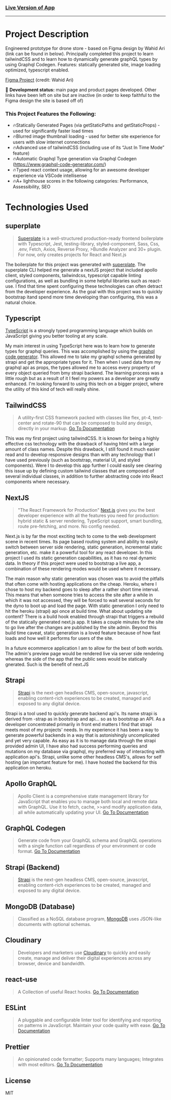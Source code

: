 ### [Live Version of App](https://drone-store-concept.vercel.app/)

-------------------------------------------------------

# Project Description 

Engineered prototype for drone store - based on Figma design by Wahid Ari (link can be found in below). Principally completed this project to learn tailwindCSS and to learn how to dynamically generate graphQL types by using Graphql Codegen. Features: statically generated site, image loading optimized, typescript enabled.

[Figma Project](https://www.figma.com/community/file/1019250739032321033) (credit: Wahid Ari)

🛑 **Development status:** main page and product pages developed. Other links have been left on site but are inactive (in order to keep faithful to the Figma design the site is based off of)

### This Project Features the Following:
- 🔥Statically Generated Pages (via getStaticPaths and getStaticProps) - used for significantly faster load times
- 🔥Blurred image thumbnail loading - used for better site experience for users with slow internet connections
- 🔥Advanced use of tailwindCSS (including use of its “Just In Time Mode” feature)
- 🔥Automatic Graphql Type generation via Graphql Codegen (https://www.graphql-code-generator.com/) 
- 🔥Typed react context usage, allowing for an awesome developer experience via VSCode intellisense 
- 🔥A+ lighthouse scores in the following categories: Performance, Assessibility, SEO

# Technologies Used

## superplate

>[Superplate](https://github.com/pankod/superplate) is a well-structured production-ready frontend boilerplate with Typescript, Jest, testing-library, styled-component, Sass, Css, .env, Fetch, Axios, Reverse Proxy, >Bundle Analyzer and 30+ plugin. For now, only creates projects for React and Next.js

The boilerplate for this project was generated with [superplate](https://github.com/pankod/superplate).
The superplate CLI helped me generate a nextJS project that included apollo client, styled components, tailwindcss, typescript capable linting configurations, as well as bundling in some helpful libraries such as react-use. I find that time spent configuring these technologies can often detract from the developer experience. As the goal with this project was to quickly bootstrap itand spend more time developing than configuring, this was a natural choice. 

## Typescript 

[TypeScript](https://www.typescriptlang.org/) is a strongly typed programming language which builds on JavaScript giving you better tooling at any scale.

My main interest in using TypeScript here was to learn how to generate types for graphql queries. This was accomplished by using the [graphql code generator](https://www.graphql-code-generator.com/). This allowed me to take my graphql schema generated by strapi and get the appropriate types for it. Then when I used data from my graphql api as props, the types allowed me to access every property of every object queried from bmy strapi backend. The learning process was a little rough but as a result of it I feel my powers as a developer are greatly enhanced. I'm looking forward to using this tech on a bigger project, where the utility of this kind of tech will really shine.

## TailwindCSS

>A utility-first CSS framework packed with classes like flex, pt-4, text-center and rotate-90 that can be composed to build any design, directly in your markup.
>[Go To Documentation](https://tailwindcss.com/docs)

This was my first project using tailwindCSS. It is known for being a highly effective css technology with the drawback of having html with a large amount of class names. Despite this drawback, I still found it much easier read and to develop responsive designs than with any technology that I have used previously (such as bootstrap, material UI, and styled components). Were I to develop this app further I could easily see clearing this issue up by defining custom tailwind classes that are composed of several individual classes, in addition to further abstracting code into React components where necessary.  

## NextJS

> "The React Framework for Production" [Next.js](https://nextjs.org/) gives you the best developer experience with all the features you need for production: hybrid static & server rendering, TypeScript support, smart bundling, route pre-fetching, and more. No config needed.

Next.js is by far the most exciting tech to come to the web development scene in recent times. Its page based routing system and ability to easily switch between server side rendering, static generation, incremental static generation, etc. make it a powerful tool for any react developer. In this project I used its static generation capabilities, as it has no real dynamic data. In theory if this project were used to bootstrap a live app, a combination of these rendering modes would be used where it necessary. 

The main reason why static generation was chosen was to avoid the pitfalls that often come with hosting applications on the cheap. Heroku, where I chose to host my backend goes to sleep after a rather short time interval. This means that when someone tries to access the site after a while in which it was not accessed, they will be forced to wait several seconds for the dyno to boot up and load the page. With static generation I only need to hit the heroku (strapi) api once at build time. What about updating site content? There is a build hook enabled through strapi that triggers a rebuild of the statically generated next.js app. It takes a couple minutes for the site to go live after the changes are published by the site admin. Beyond this build time caveat, static generation is a loved feature because of how fast loads and how well it performs for users of the site. 

In a future ecommerce application I am to allow for the best of both worlds. The admin's preview page would be rendered live via server side rendering whereas the side of the app that the public sees would be statically gnerated. Such is the benefit of next.JS

## Strapi

> [Strapi](Strapi.io) is the next-gen headless CMS, open-source, javascript, enabling content-rich experiences to be created, managed and exposed to any digital device.

Strapi is a tool used to quickly generate backend api's. Its name strapi is derived from -strap as in bootstrap and api... so as to bootstrap an API. As a developer concentrated primarily in front end matters I find that strapi meets most of my projects' needs. In my experience it has been a way to generate powerful backends in a way that is astonishingly uncomplicated and yet very capable. As easy as it is to manage data through the strapi provided admin UI, I have also had success performing queries and mutations on my database via graphql, my preferred way of interacting with application api's. Strapi, unlike some other headless CMS's, allows for self hosting (an important feature for me). I have hosted the backend for this application on heroku. 


## Apollo GraphQL

>Apollo Client is a comprehensive state management library for JavaScript that enables you to manage both local and remote data with GraphQL. Use it to fetch, cache, >>and modify application data, all while automatically updating your UI.
>[Go To Documentation](https://www.apollographql.com/docs/react/)

## GraphQL Codegen

>Generate code from your GraphQL schema and GraphQL operations with a single function call regardless of your environment or code format.
>[Go To Documentation](https://www.graphql-code-generator.com/)

## Strapi (Backend)

> [Strapi](Strapi.io) is the next-gen headless CMS, open-source, javascript, enabling content-rich experiences to be created, managed and exposed to any digital device.

## MongoDB (Database)

> Classified as a NoSQL database program, [MongoDB](https://www.mongodb.com/) uses JSON-like documents with optional schemas. 

## Cloudinary

> Developers and marketers use [Cloudinary](https://cloudinary.com/) to quickly and easily create, manage and deliver their digital experiences across any browser, device and bandwidth.


## react-use

>A Collection of useful React hooks.
>[Go To Documentation](https://github.com/streamich/react-use)


## ESLint

> A pluggable and configurable linter tool for identifying and reporting on patterns in JavaScript. Maintain your code quality with ease.
> [Go To Documentation](https://eslint.org/docs/user-guide/getting-started)


## Prettier

> An opinionated code formatter; Supports many languages; Integrates with most editors.
> [Go To Documentation](https://prettier.io/docs/en/index.html)





## License

MIT
